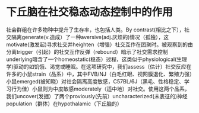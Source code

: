 # 下丘脑在社交稳态动态控制中的作用  
社会群组在许多物种中提升了生存率，也包括人类。By contrast(相比之下），社交隔离generate(v.造成）了一种aversive(adj.厌烦的)情况（孤独），这motivate(激发起)寻求社交并heighten（增强）社交互作在团聚时。被观察到的由分离trigger（引起）的社交互作反弹（rebound）暗示了社交需求控制underlying暗含了一个homeostatic(稳态）过程，这类似于physiological(生理学)驱动的如饥饿、渴觉或睡眠。在这项研究中，我们assess（估计）社交反应在许多的小鼠strain（品系）中，其中FVB/NJ（白毛红眼、视网膜退化、繁殖力强）小鼠emerged(被知晓）对社会隔离高度敏感，C57BL/6J（黑毛、性格稳定、学习行为佳）小鼠则为中度敏感moderately（适中地）对社交。使用这两个品系，我们uncover(发掘）了两个proviously(先前）uncharacterized(未表征的)神经population（群体）在hypothalamic（下丘脑的） 

